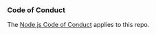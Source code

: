 ### Code of Conduct

The [Node.js Code of Conduct][] applies to this repo.

[Node.js code of conduct]: https://github.com/nodejs/node/blob/HEAD/CODE_OF_CONDUCT.md
